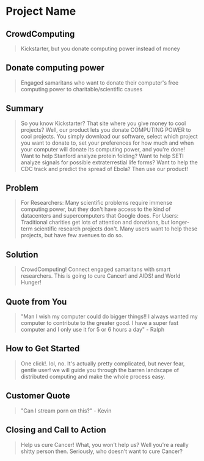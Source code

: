 # Project Name #

<!-- 
> This material was originally posted [here](http://www.quora.com/What-is-Amazons-approach-to-product-development-and-product-management). It is reproduced here for posterities sake.

There is an approach called "working backwards" that is widely used at Amazon. They work backwards from the customer, rather than starting with an idea for a product and trying to bolt customers onto it. While working backwards can be applied to any specific product decision, using this approach is especially important when developing new products or features.

For new initiatives a product manager typically starts by writing an internal press release announcing the finished product. The target audience for the press release is the new/updated product's customers, which can be retail customers or internal users of a tool or technology. Internal press releases are centered around the customer problem, how current solutions (internal or external) fail, and how the new product will blow away existing solutions.

If the benefits listed don't sound very interesting or exciting to customers, then perhaps they're not (and shouldn't be built). Instead, the product manager should keep iterating on the press release until they've come up with benefits that actually sound like benefits. Iterating on a press release is a lot less expensive than iterating on the product itself (and quicker!).

If the press release is more than a page and a half, it is probably too long. Keep it simple. 3-4 sentences for most paragraphs. Cut out the fat. Don't make it into a spec. You can accompany the press release with a FAQ that answers all of the other business or execution questions so the press release can stay focused on what the customer gets. My rule of thumb is that if the press release is hard to write, then the product is probably going to suck. Keep working at it until the outline for each paragraph flows. 

Oh, and I also like to write press-releases in what I call "Oprah-speak" for mainstream consumer products. Imagine you're sitting on Oprah's couch and have just explained the product to her, and then you listen as she explains it to her audience. That's "Oprah-speak", not "Geek-speak".

Once the project moves into development, the press release can be used as a touchstone; a guiding light. The product team can ask themselves, "Are we building what is in the press release?" If they find they're spending time building things that aren't in the press release (overbuilding), they need to ask themselves why. This keeps product development focused on achieving the customer benefits and not building extraneous stuff that takes longer to build, takes resources to maintain, and doesn't provide real customer benefit (at least not enough to warrant inclusion in the press release).
 -->
 
## CrowdComputing ##
  > Kickstarter, but you donate computing power instead of money

## Donate computing power ##
  > Engaged samaritans who want to donate their computer's free computing power to charitable/scientific causes

## Summary ##
  > So you know Kickstarter? That site where you give money to cool projects? Well, our product lets you donate COMPUTING POWER to cool projects. You simply download our software, select which project you want to donate to, set your preferences for how much and when your computer will donate its computing power, and you're done! Want to help Stanford analyze protein folding? Want to help SETI analyze signals for possible extraterrestial life forms? Want to help the CDC track and predict the spread of Ebola? Then use our product!

## Problem ##
  > For Researchers: Many scientific problems require immense computing power, but they don't have access to the kind of datacenters and supercomputers that Google does. 
  For Users: Traditional charities get lots of attention and donations, but longer-term scientific research projects don't. Many users want to help these projects, but have few avenues to do so.
## Solution ##
  > CrowdComputing! Connect engaged samaritans with smart researchers. This is going to cure Cancer! and AIDS! and World Hunger! 

## Quote from You ##
  > "Man I wish my computer could do bigger things!! I always wanted my computer to contribute to the greater good. I have a super fast computer and I only use it for 5 or 6 hours a day" - Ralph

## How to Get Started ##
  > One click!. lol, no. It's actually pretty complicated, but never fear, gentle user! we will guide you through the barren landscape of distributed computing and make the whole process easy. 

## Customer Quote ##
  > "Can I stream porn on this?" - Kevin

## Closing and Call to Action ##
  > Help us cure Cancer! What, you won't help us? Well you're a really shitty person then. Seriously, who doesn't want to cure Cancer?
